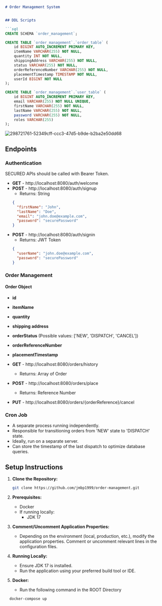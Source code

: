 ```markdown
# Order Management System


## DDL Scripts

```sql
CREATE SCHEMA `order_management`;

CREATE TABLE `order_management`.`order_table` (
    id BIGINT AUTO_INCREMENT PRIMARY KEY,
    itemName VARCHAR(255) NOT NULL,
    quantity INT NOT NULL,
    shippingAddress VARCHAR(255) NOT NULL,
    status VARCHAR(255) NOT NULL,
    orderReferenceNumber VARCHAR(255) NOT NULL,
    placementTimestamp TIMESTAMP NOT NULL,
    userId BIGINT NOT NULL
);

CREATE TABLE `order_management`.`user_table` (
    id BIGINT AUTO_INCREMENT PRIMARY KEY,
    email VARCHAR(255) NOT NULL UNIQUE,
    firstName VARCHAR(255) NOT NULL,
    lastName VARCHAR(255) NOT NULL,
    password VARCHAR(255) NOT NULL,
    roles VARCHAR(255)
);
```

![298721761-52349cff-ccc3-47d5-b9de-b2ba2e50dd68](https://github.com/jmbp1999/order-management/assets/108087237/28527b2e-3efc-4675-beb2-cdbcad93c9f3)


## Endpoints

### Authentication
SECURED APIs should be called with Bearer Token.

- **GET** - http://localhost:8080/auth/welcome
- **POST** - http://localhost:8080/auth/signup
    - Returns: String
  ```json
  {
    "firstName": "John",
    "lastName": "Doe",
    "email": "john.doe@example.com",
    "password": "securePassword"
  }
  ```
- **POST** - http://localhost:8080/auth/signin
    - Returns: JWT Token
  ```json
  {
    "userName": "john.doe@example.com",
    "password": "securePassword"
  }
  ```

### Order Management

#### Order Object
- **id**
- **itemName**
- **quantity**
- **shipping address**
- **orderStatus** (Possible values: ['NEW', 'DISPATCH', 'CANCEL'])
- **orderReferenceNumber**
- **placementTimestamp**

- **GET** - http://localhost:8080/orders/history
    - Returns: Array of Order
- **POST** - http://localhost:8080/orders/place
    - Returns: Reference Number

- **PUT** - http://localhost:8080/orders/{orderReference}/cancel

### Cron Job

- A separate process running independently.
- Responsible for transitioning orders from 'NEW' state to 'DISPATCH' state.
- Ideally, run on a separate server.
- Can store the timestamp of the last dispatch to optimize database queries.

## Setup Instructions

1. **Clone the Repository:**
   ```bash
   git clone https://github.com/jmbp1999/order-management.git
   ```

2. **Prerequisites:**
    - Docker
    - If running locally:
        - JDK 17

3. **Comment/Uncomment Application Properties:**
    - Depending on the environment (local, production, etc.), modify the application properties. Comment or uncomment relevant lines in the configuration files.

4. **Running Locally:**
    - Ensure JDK 17 is installed.
    - Run the application using your preferred build tool or IDE.

5. **Docker:**
    - Run the following command in the ROOT Directory
  ```bash
    docker-compose up
  ```
```
